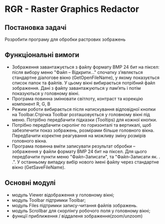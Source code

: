# RGR - Raster Graphics Redactor

## Постановка задачі

Розробити програму для обробки растрових зображень

## Функціональні вимоги

- Зображення завантажується з файлу формату BMP 24 бит на піксел: після вибору меню "Файл – Відкрити..." спочатку з’являється стандартне діалогове вікно (GetOpenFileName), у якому показується список папок та файлів. У цьому вікні вибирається потрібний файл зображення. Дані з файлу завантажуються у пам’ять і потім показуються у головному вікні.
- Програма повинна  змінювати світлоту, контраст та корекцію компонент R, G, B
- Режим роботи вибирається після натискування відповідної кнопки на Toolbar.Стрічка Toolbar розташовується у головному вікні під меню. Потрібно передбачити підказки (Tooltips) для кожної кнопки.
- Потрібно передбачити скролінг по горизонталі та вертикалі, щоб забезпечити показ  зображень, розмірами більше головного вікна. Передбачити коректне реагування на можливу зміну розмірів головного вікна.
- Програма повинна вміти записувати результат обробки – зображення у файли формату BMP 24 бит на піксел. Для цього передбачити пункти меню "Файл–Записати", та "Файл–Записати як. . .". У останньому випадку вибір нового імені файлу через стандартне вікно (GetSaveFileName).

## Основні модулі

-	модуль Viewer відображення у головному вікні;
-	модуль Toolbar підтримки Toolbar;
-	модуль Files підтримки запису-читання файлів зображень.
- модуль Scrollbar для скорлінгу робочого поля у головному вікні;
- функції приближення / віддаленя зображення(zoom/unzoom)
